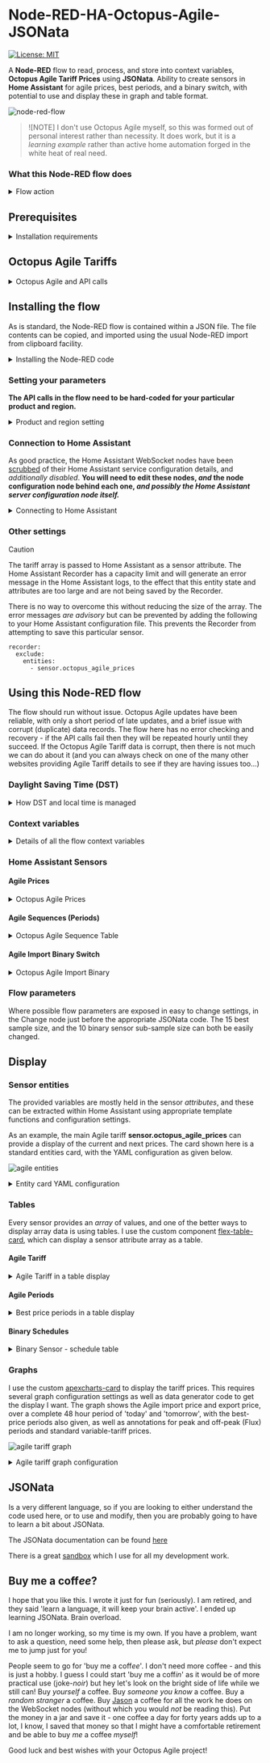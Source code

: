 # Node-RED-HA-Octopus-Agile-JSONata

[![License: MIT](https://img.shields.io/github/license/oatybiscuit/node-red-ha-octopus-agile-jsonata)](LICENSE.md)

A **Node-RED** flow to read, process, and store into context variables, **Octopus Agile Tariff Prices** 
using **JSONata**. Ability to create sensors in **Home Assistant** for agile prices, best periods, and a binary switch, with potential to use and display these in graph and table format.

![node-red-flow](/images/NodeRedFlow20240201.png)

>![NOTE]
> I don't use Octopus Agile myself, so this was formed out of personal interest rather than necessity. It does work, but it is a *learning example* rather than active home automation forged in the white heat of real need.

### What this Node-RED flow does

<details>
<summary> Flow action </summary>

This flow will trigger once every day to:

- Read Octopus agile _import_ and also agile _export_ tariffs for the most recent 48 hours (96 records)
  - merge both import and export tariffs into one array
  - save this tariff array to flow context
  - provide an HA sensor with the current and next prices, updated every half hour
  - provide the full tariff array in a sensor attribute

- Process the tariff array to obtain the *best price periods* for tomorrow
  - save 15 of the best price records into flow context
  - combine consecutive periods to obtain *blocks* of best prices
  - save the best contiguous blocks into context
  - provide an HA sensor with the best price blocks for the day

- Setup and run a binary sensor (switch) for the *import* tariff
  - using the best 10 price periods, regardless of when they occur
  - turn on and off by schedule, with persistent memory and restart recovery

</details>

## Prerequisites

<details>
<summary> Installation requirements </summary>

This is a **Node-RED** flow, written to run in Node-RED alongside Home Assistant. You will need:
- **Node-RED**, ideally running as a [Home Assistant add-on](https://github.com/hassio-addons/addon-node-red#readme)
- The API call _references_ for your own or chosen Agile tariff and pricing area
- The [WebSocket nodes](https://github.com/zachowj/node-red-contrib-home-assistant-websocket) installed and their HA server configuration working correctly
- Additional palette nodes for the scheduler - [cron-plus](https://flows.nodered.org/node/node-red-contrib-cron-plus)

> [!NOTE]  
> If you are not comfortable running Node-RED then please do not attempt to use this code!

> [!WARNING]
> This code uses JSONata throughout rather than function nodes and JavaScript. JSONata is a declarative-functional language. This may require more time and effort to understand, modify and debug the code *should you wish to make changes*.

</details>

## Octopus Agile Tariffs

<details>
<summary> Octopus Agile and API calls </summary>

**Octopus Energy UK** provide API calls to access tariff information. These product calls are open and do not need any authorization. The calls do require a valid product reference, and the correct area code.

You can find out more about [Octopus Energy API Documentation - Agile](https://developer.octopus.energy/docs/api/#agile-octopus) in their documentation.

The API call I am currently using is:

 `https://api.octopus.energy/v1/products/AGILE-22-08-31/electricity-tariffs/E-1R-AGILE-22-08-31-L/standard-unit-rates/?page_size=96`


The key elements in this are the tariff name **AGILE-22-08-31** which is the most recent offering. Other Agile tariff products are available. The **L** is for *my* region (South-West) here in the UK. The [regions are explained in detail here](https://www.energy-stats.uk/dno-region-codes-explained/)!

Every day, reliably around 16:00 local time, Octopus publish the next set of records by adding to the end of the tariff file. The records are for each 30 minute period, starting at the hour and the half-hour. Thus the file grows by 48 records every day. Tariffs are published using UTC time only. They are priced on the European market, so issued from CET midnight, and therefore run from 23:00 today to 23:00 tomorrow UK time. For the sake of my sanity, each daily set will be called 'today' and 'tomorrow', with the 'tomorrow' set including the two records 23:00-23:30 and 23:30-00:00 from today.

> [!TIP]
> The flow maintains only the most recently published 96 records - hence this should always be the full set of 'yesterday' and 'today' up to around 16:00, and the full set for 'today' and 'tomorrow' after 16:00.

### Daily and half-hourly updates

Every half hour (on the hour and at 30 minutes past) the current tariff price will be fetched from the context tariff array and presented in the Home Assistant sensor. The flow will count the *remaining* records in the array at each update, and when less than 10 will initiate new API calls. Where tariff updates are delayed, this means that the flow will continue regularly until a successful read occurs.

At each daily update, the set of best price periods, contiguous best periods, and the next binary sensor schedules are re-calculated. Although these new calculations will be for the *next* day, any pending existing periods and binary schedules will be retained.

</details>

## Installing the flow

As is standard, the Node-RED flow is contained within a JSON file. The file contents can be copied, and imported using the usual Node-RED import from clipboard facility.

<details>
<summary> Installing the Node-RED code </summary>

> [!TIP]
> If you are updating from an earlier version, then please disable all the flow entity sensor nodes and their corresponding sensor configuration nodes first! This 'shuts down' the old flow and reduces the risk of potential conflict! You may well see warning messages that you are importing nodes that already exist!

> To *fully* avoid potential issues with an update, it can be worth taking a full backup of your existing flow, disabling the sensor and sensor-configuration nodes, redeploying and restarting Home Assistant and Node-RED, so as to remove the existing entity registrations in Home Assistant first. Then deleting the existing flow entirely before import, so as to prevent duplication of the sensor or configuration nodes with the problems this can generate.

- Copy the Node-RED flow (see the release file). In Node-RED go to the hamburger menu, select ‘import’, paste the flow, and import.

- Deploy and test that the API calls work by manually triggering the Inject node and checking that the context is updated with saved variables.
- Add any missing nodes to your palette. You will need [node-red-contrib-cron-plus](https://flows.nodered.org/node/node-red-contrib-cron-plus) to run the binary sensor schedules.

</details>

### Setting your parameters

**The API calls in the flow need to be hard-coded for your particular product and region.**

<details>
<summary> Product and region setting </summary>

If you are using Octopus Agile, then you can obtain your product code and region from your current account. If, like me, you are using this for interest only, then you need to search the Octopus Agile products for something that suits, and check your region using the link above. Make the necessary changes and test that the flow works by using the Inject node, and looking at the flow context variables. A working flow will produce an *OctAgileTariff* variable in flow context containing a 96-record array.

</details>

### Connection to Home Assistant

As good practice, the Home Assistant WebSocket nodes have been [scrubbed](https://zachowj.github.io/node-red-contrib-home-assistant-websocket/scrubber/) of their Home Assistant service configuration details, and *additionally disabled*. **You will need to edit these nodes, *and* the node configuration node behind each one, *and possibly the Home Assistant server configuration node itself.***

<details>
<summary> Connecting to Home Assistant </summary>

- If you are not already running a working connection with Home Assistant, make sure that you have installed the WebSocket nodes in the Node-RED palette, the [Node-RED companion integration](https://github.com/zachowj/hass-node-red) in Home Assistant, and you have correctly configured the *Home Assistant server configuration node*.
  - You should already be able to see a global context variable in Node-RED called `homeassistant` which contains a copy of the Home Assistant state.

In full detail:

- double click each Home Assistant Sensor node in turn to edit
  - enable the node (option bottom left)
  - click the edit pencil next to the *Entity config* entry to edit the ha-entity-config node
  - enable the ha-entity-config node (option bottom left)
  - check the *Server* entry - this should be HomeAssistant or similar
    - if you *do not* have a working HomeAssistant server, use the *Add new server...* option and set up the server
    - if you do have a working HomeAssistant server, ensure this is correctly selected in the *Server* entry field
  - update the *server* node, the *ha-entity-config* node, and finally save the *sensor* node and redeploy the flow

> [!IMPORTANT]  
> As a *minimum*, you will need to edit the sensor configuration nodes, at least to update and redeploy, in order to reconnect these configuration nodes with *your* default homeassistant server.

![configuration-setup](/images/configsetup.png)

</details>

### Other settings

> [!CAUTION]
> The tariff array is passed to Home Assistant as a sensor attribute. The Home Assistant Recorder has a capacity limit and will generate an error message in the Home Assistant logs, to the effect that this entity state and attributes are too large and are not being saved by the Recorder.

There is no way to overcome this without reducing the size of the array. The error messages *are advisory* but can be prevented by adding the following to your Home Assistant configuration file. This prevents the Recorder from attempting to save this particular sensor.

```
recorder:
  exclude:
    entities:
      - sensor.octopus_agile_prices
```

## Using this Node-RED flow

The flow should run without issue. Octopus Agile updates have been reliable, with only a short period of late updates, and a brief issue with corrupt (duplicate) data records. The flow here has no error checking and recovery - if the API calls fail then they will be repeated hourly until they succeed. If the Octopus Agile Tariff data is corrupt, then there is not much we can do about it (and you can always check on one of the many other websites providing Agile Tariff details to see if they are having issues too...)

### Daylight Saving Time (DST)

<details>
<summary> How DST and local time is managed </summary>

Octopus provide all Agile tariffs with times based on UTC. For the UK this is the same as GMT in the winter, but local time becomes BST or UTC +1 in the summer. Ideally device switching should operate using UTC throughout so as to avoid DST change issues, however to facilitate 'local time' for display and control, the flow creates a DST change-over record in context, and uses this to add local time to each record.

Daylight Saving Time (DST) is calculated using the European / UK rule of 01:00 UTC on the last Sunday in March and in October. This information is held in context, refreshed for each new year, and updated on every API update.

> [!CAUTION]
> DST changes and using 'local time' rather than UTC can give rise to timing issues. Whilst this flow provides UTC, local time, and DST change information, and has been successfully tested over BST to GMT transition, care should be taken when using local time rather than UTC, and when dealing with periods that span over DST time changes.

</details>

### Context variables

<details>
<summary> Details of all the flow context variables </summary>

#### OctDST

Holds sufficient information to be able to determine the current timezone setting and the next change, with fields for:

- the current year
- last update timestamp and Unix ms
- DST start and stop, as timestamps and Unix ms
- current DST offset as ms
- midpoint between DST on and off
- current timezone as "GMT" or "BST"
- DST on, DST changing shortly, and direction of change Boolean flags
- timezone changing from and to ("GMT"/"BST")

This is created on first update, recreated each new year, and updated on every API call.

#### OctAgileTariff

Holds an *array* of **96 periods**, each period being an *object* with fields for:

- period from and to timestamps in UTC
- import price (inc VAT)
- export price (inc VAT)
- separate fields for date and times
- local date and times
- DST changing flag
- ISO format from and to timestamps

This array is updated on successful API update, and 'tomorrow' will *in effect* replace 'yesterday'.

#### OctAgileBest

Holds an *object* for **import** and **export**, each being an array of the best 15 periods. Each period is an *object* with fields for:

- period from and upto timestamps in UTC
- separate date and time strings
- date, from and to times in local time
- DST changing flag
- ISO from and to timestamps
- tariff (inc VAT)
- year-month-day reference
- period index, concurrency links, and position

This array will hold *both* the best periods for 'yesterday' and 'today', and is updated to hold those for 'today' and 'tomorrow' on successful API update. The year-month-day field is a reference to the effective date of each tariff day, and can be used to differentiate between the periods belonging to either day.

The period position will be 'only' for single isolated periods, and 'start', then 'middle' for more than two in a row, and finally 'end' for any period groups that are concurrent within the 15 saved.

#### OctAgilePeriod

Holds an object with arrays for import, export, and both with the best concurrent periods, and fields for 'today' and 'tomorrow'.

The best 15 sampled periods are grouped to provide just consecutive time-blocks, thereby reducing the number of on-off switching required. Each block contains:

- mode (import / export)
- original best period sample size
- year-month-day reference to distinguish day-sets
- sequence of the block in each day
- range, showing the original sample from-to index
- from start and upto end timestamps in UTC
- separate date, time from and time to
- local time from and to
- ISO format local time from and to
- count of periods in the contiguous block
- duration in minutes
- average price value for the block
- DST changing flag (if start and end times are in different timezones due to DST)

#### OctAgileInBin

At each API update, a reduced selection of 10 of the 15 best periods are taken from the import best periods array and used 'as is' without blocking.

This reduced array is checked for concurrent periods, and a set of on and off time schedules are created. For a selection of 10 half-hour periods, this will provide the lowest import cost for five hours during a set tariff 'day'.

The scheduling is carried out using a cron-plus node, which is given the necessary dynamic schedules, created at each API update. Dynamic schedules are held until used, so schedules from 'yesterday' can still remain when the new schedules for 'tomorrow' are added.

At API update, a status command request is used to read out the retained schedule table, and this is stored into the OctAgileInBin context variable. It is read back when each schedule event is triggered, so as to be able to add the full schedule array back into a Binary Sensor attribute variable.

The array objects contain cron-plus scheduling configuration and status data, which is of little practical use. However the important full schedule array can be extracted from the array config.payload field.

</details>

### Home Assistant Sensors

#### Agile Prices

<details>
<summary> Octopus Agile Prices </summary>

The *state value* is the UTC timestamp string for the current agile period start time.

Attribute fields hold:

- a reduced copy of the 96 entry tariff array
- values for import and for export prices for the current period
- values for import and for export prices for the next period
- a count of the number of forward periods remaining in the tariff array

This sensor is updated every half-hour.

Some fields in the array object have been deleted before passing to the sensor. This is to reduce the overall size of the attribute array. The deleted fields can be modified by adding or removing field names from the transformation-delete operation in the 'Value Now' Change node if required.

</details>

#### Agile Sequences (Periods)

<details>
<summary> Octopus Agile Sequence Table </summary>

The *state value* is the count of both import and export blocks for 'tomorrow'.

Attribute fields hold:

- an array of the *export* periods (for both 'today' and 'tomorrow')
- an array of the *import* periods (as above)
- an array containing *both* import and export periods (as above)
- the bid-offer spread value, as the difference between the lowest import period average price 'tomorrow' and the highest export period average price 'tomorrow'
- the year-month-date reference for 'today' and for 'tomorrow'

This sensor is updated only when the API calls update the tariff array, which should be once per day. Note that, since the sequence array can continue to hold future periods for 'today' as well as 'tomorrow' after update, the state value count applies *only* to the most recent day.

</details>

#### Agile Import Binary Switch

<details>
<summary> Octopus Agile Import Binary </summary>

The *state value* is a binary `true` or `false` and is switched according to a schedule of 'on' and 'off' times from the best 10 import periods for each day.

This sensor is updated at each schedule 'on' or 'off' trigger time, and *also* at each API update, as well as at Node-RED or flow restarts and deployments.

Attribute fields will hold:

- the event reference "20240203-1/2=ON" combining the year-month-day with the event/sequence total and the switch action
- time on and time off as UTC timestamps
- duration in minutes
- average price over the period
- array of stored binary schedules

The *event* attribute fields are only set for each *schedule* trigger. These values will be the same for both the "ON" and "OFF" event triggers.

The *array* attribute field is set for any Node-RED restart, flow update, or schedule trigger, and will contain all of the current dynamic schedules held in the cron-plus node.

> [!NOTE]  
> The cron-plus node is set for *persistent* dynamic schedules, so these are saved to file and recovered after a Node-RED restart. The dynamic schedules are normally only updated *once* each day when the API call updates. At this point, used and expired schedules are first deleted from the node, then the newly created schedules for the *next* day are added, then the schedule array is read and saved to context. At any *schedule trigger*, the saved schedule array is read back from context for the sensor attribute. The sensor array may therefore contain a mix of expired, current, and future schedules.

> [!WARNING]
> The code will attempt to recover an 'in-flight' schedule when *restarting* the flow for any reason. If the most recently used and expired schedule was for an "ON" event, **then this will be re-issued and the sensor turned on**. If the expired schedules have been removed, but the *next pending* schedule is for "OFF" with a *currently active time period*, then an "ON" schedule will be regenerated and **used to turn the sensor on for the remainder of the current schedule period**.

</details>

### Flow parameters

Where possible flow parameters are exposed in easy to change settings, in the Change node just before the appropriate JSONata code. The 15 best sample size, and the 10 binary sensor sub-sample size can both be easily changed.


## Display

### Sensor entities

The provided variables are mostly held in the sensor *attributes*, and these can be extracted within Home Assistant using appropriate template functions and configuration settings.

As an example, the main Agile tariff **sensor.octopus_agile_prices** can provide a display of the current and next prices. The card shown here is a standard entities card, with the YAML configuration as given below.

![agile entities](/images/agile_entities.png)

<details>
<summary> Entity card YAML configuration </summary>

```
type: entities
entities:
  - entity: sensor.octopus_agile_prices
    name: Time period
    secondary_info: last-updated
    icon: mdi:av-timer
  - type: attribute
    entity: sensor.octopus_agile_prices
    attribute: periods_left
    name: Periods Left in array
  - type: attribute
    entity: sensor.octopus_agile_prices
    attribute: import
    name: Import Price - now
    suffix: p
    icon: mdi:currency-gbp
  - type: attribute
    entity: sensor.octopus_agile_prices
    attribute: import_next
    name: Import Price - next
    suffix: p
    icon: mdi:currency-gbp
  - type: attribute
    entity: sensor.octopus_agile_prices
    attribute: export
    name: Export Price - now
    suffix: p
    icon: mdi:currency-gbp
  - type: attribute
    entity: sensor.octopus_agile_prices
    attribute: export_next
    name: Export Price - next
    suffix: p
    icon: mdi:currency-gbp
  - type: divider
  - type: attribute
    entity: sensor.octopus_agile_sequence_table
    attribute: bid_offer_spread
    name: Best bid-offer
    suffix: p
    icon: mdi:basket
title: Octopus Agile
show_header_toggle: false
state_color: false
```
</details>

### Tables

Every sensor provides an *array* of values, and one of the better ways to display array data is using tables. I use the custom component [flex-table-card](https://github.com/custom-cards/flex-table-card), which can display a sensor attribute array as a table.

#### Agile Tariff

<details>
<summary> Agile Tariff in a table display </summary>

The Agile Tariff array is a good example of what can be shown. This table has been coded to show the timestamp in *local time* (so BST in summer) and to colour-highlight import prices based on a set value, as well as only showing the remaining table going forward from the current active period.

![agile tariff as a table](/images/agile_import_table.png)

The custom flex-table-card requires a configuration to achieve this, provided as shown below. Note the use of a hidden column in order to select only the future periods.

```
type: custom:flex-table-card
strict: true
title: Octopus Agile Rates
entities:
  include: sensor.octopus_agile_prices
columns:
  - data: array
    modify: >-
      (new Date(x.from)).toLocaleString("en-GB", {day:"2-digit", month:"short",
      hour:"2-digit", minute:"2-digit", timeZoneName:"short"})
    name: Start Time (local)
  - data: array
    modify: |-
      let disp=(new Date(x.from) > new Date());
      if (disp) 'yes';
    name: TEST
    hidden: true
  - data: array
    modify: x.export
    name: Export
  - data: array
    modify: |-
      let val=x.import;
      let cr="f0a0a0";
      if   (val<15) cr="a0f0a0";
      else if (val<25) cr="f0f0a0";
      '<div style="background-color: #' + cr + ';">' + val + '</div>';
    name: Import

```

</details>

#### Agile Periods

<details>
<summary> Best price periods in a table display </summary>

Here I display the best-price period sequences from **sensor.octopus_agile_sequence_table**. This table includes both the import and export periods, and now includes the 'today' set as well as 'tomorrow'. The card shows periods that relate to 'today' using `*` and the set from 'yesterday' or 'tomorrow' with `-` and `+` respectively. The 'D' column is driven by the current timestamp, so a set showing `* +` will change to show `- *` over midnight, and then revert to `* +` at the next API call update.

![best price periods table](/images/best_periods_table.png)

The necessary configuration settings are given below.

```
type: custom:flex-table-card
title: Octopus Agile Period
entities:
  include: sensor.octopus_agile_sequence_table
columns:
  - data: both_array
    modify: x.mode.substr(0,3)
    name: Md
  - data: both_array
    modify: |-
      let blk=x.ymd;
      const dt=new Date();
      const yyyy=dt.getFullYear();
      let dd = dt.getDate();
      let mm = dt.getMonth() +1;
      if (mm < 10) mm = '0' + mm;
      if (dd < 10) dd = '0' + dd;
      let test = yyyy + mm + dd;
      if (test==blk) {"*"} else if (test<blk) {"+"} else {"-"};
    name: D
  - data: both_array
    modify: >-
      (new Date(x.from)).toLocaleString("en-GB", {day:"2-digit", month:"short",
      hour:"2-digit", minute:"2-digit", timeZoneName:"short"})
    name: Start
  - data: both_array
    modify: >-
      (new Date(x.upto)).toLocaleString("en-GB", {day:"2-digit", month:"short",
      hour:"2-digit", minute:"2-digit", timeZoneName:"short"})
    name: Stop
  - data: both_array
    modify: x.duration
    name: Mins
  - data: both_array
    modify: x.average
    name: Price (p)

```

</details>

#### Binary Schedules

<details>
<summary> Binary Sensor - schedule table </summary>

![binary schedule table](/images/binary_schedule_table.png)


This table is formed from the cron-plus dynamic schedules, written as an array to context store following the daily API call update, which is then read back into the sensor attribute at each schedule or update trigger. It is therefore an *historic* record of the actual schedules held in the cron-plus node.

This table can hold schedules that have expired (used and not active in the cron-plus node) as well as a record of schedules that have been used (now in the past). To mark this, the table shows blank for cron-plus expired (not active) schedules, a `-` for time-expired schedules, a `>` for a currently active schedule, and `+` for future schedules.

Each schedule in the array record is marked with a full event ID, including the year-month-day and the position within the list for the day. In the example shown, just the `1/4` part is shown.

The configuration code required for this table is given below.

```
type: custom:flex-table-card
title: Octopus Agile Binary Switch Schedule
entities:
  include: binary_sensor.octopus_agile_import_binary
columns:
  - data: array
    modify: x.event.substring(9,12)
    name: Id
  - data: array
    modify: >-
      const don = new Date(x.timeon); const dof = new Date(x.timeoff); const dat
      = new Date(); if (dat>=don && dat<dof) {">"} else if (dat<=don) {"+"} else
      if (x.active) {"-"} else {""};
    name: X
  - data: array
    modify: >-
      (new Date(x.timeon)).toLocaleString("en-GB", {day:"2-digit",
      month:"short", hour:"2-digit", minute:"2-digit", timeZoneName:"short"})
    name: 'On'
  - data: array
    modify: >-
      (new Date(x.timeoff)).toLocaleString("en-GB", {day:"2-digit",
      month:"short", hour:"2-digit", minute:"2-digit", timeZoneName:"short"})
    name: 'Off'
  - data: array
    modify: x.duration
    name: Mins
  - data: array
    modify: if(x.average) {x.average} else {""}
    name: Price (p)

```

</details>

### Graphs

I use the custom [apexcharts-card](https://github.com/RomRider/apexcharts-card) to display the tariff prices. This requires several graph configuration settings as well as data generator code to get the display I want. The graph shows the Agile import price and export price, over a complete 48 hour period of 'today' and 'tomorrow', with the best-price periods also given, as well as annotations for peak and off-peak (Flux) periods and standard variable-tariff prices.

![agile tariff graph](/images/agile_graph.png)

<details>
<summary> Agile tariff graph configuration </summary>
Card settings:

Graph_span is set to 48h, and span to start at the beginning of the day offset by -1h so the graph runs from 23:00 yesterday to 23:00 tomorrow.

Tariff series as step-line, using a data generator. This takes the *attribute.array* and pulls the *from* (timestamp) and *price* (import/export) mapping from the full array to the new time/price array required for the chart. The step-line will plot horizontally from the start (from) of the period data-point to the next data point. At the end of the line, one extra data point is needed to make the last entry run horizontally on to the end of the day. Hence the last `final.push` adding the upto timestamp (of the last period) and the last period price.

On top of the tariff prices are plotted the best-price sequences. This is a little more complex as the data comes from the other sensor, *octopus_agile_sequence_table* and requires a data generator to build an array of all the start-end data points. As this is again a step-line plot, the first data point is at the start of the graph period with value zero, then the next data point is the first sequence-start time and sequence-start average (to give a horizontal from the day start to sequence start, then a vertical at the sequence start). The data plot array therefore begins with [start, 0], then builds [sequence-start, value] and [sequence-end, 0] to give the step-hump for each sequence. The end of the plot finishes at the end of the graph with [end, 0]. For visual clarity, the sequence lower value is plotted at -12, with the graph axis to displayed from -10, thus hiding the connecting horizontal lines.

Additional annotations are added to cover the Octopus Flux periods of 02:00 - 05:00 for 'off peak' and 16:00 - 19:00 for 'peak'. Horizontal annotations add the fixed-tariff prices current for comparison. The graph 'Now' option does not work with annotations (it stops them showing) so extra code is added to self-generate a 'now' line for completeness.

Configuration code is given below:

```
type: custom:apexcharts-card
header:
  show: true
  title: Octopus Agile Prices
show:
  last_updated: true
now:
  show: false
  label: now
graph_span: 48h
span:
  start: day
  offset: '-1h'
series:
  - entity: sensor.octopus_agile_prices
    data_generator: |
      let prices = entity.attributes.array;
      let ends = prices.length-1;
      let final = prices.map((item, index) => {
        return [item.from, item.import];
      });
      final.push([prices[ends].upto, prices[ends].import]);
      return final;
    curve: stepline
    name: Import
    show:
      legend_value: false
      extremas: true
    stroke_width: 2
    color: red
  - entity: sensor.octopus_agile_prices
    data_generator: |
      let prices = entity.attributes.array;
      let ends = prices.length-1;
      let final = prices.map((item, index) => {
        return [item.from, item.export];
      });
      final.push([prices[ends].upto, prices[ends].export]);
      return final;
    curve: stepline
    name: Export
    show:
      legend_value: false
      extremas: true
    stroke_width: 2
    color: green
  - entity: sensor.octopus_agile_sequence_table
    data_generator: |
      let prices = entity.attributes.import_array;
      let final = [];
      let i=0;
      let j=0;
      final[j]=[start, -12];
      j++;
      for (i=0; i<prices.length; i++){
        final[j] = [prices[i].from, prices[i].average];
        final[j+1] = [prices[i].upto, -12];
        j=j+2;
      };
      final[j]=[end, -12];
      return final;
    curve: stepline
    name: Low Import
    stroke_width: 1
    color: purple
    show:
      legend_value: false
  - entity: sensor.octopus_agile_sequence_table
    data_generator: |
      let prices = entity.attributes.export_array;
      let final = [];
      let i=0;
      let j=0;
      final[j]=[start, -12];
      j++;
      for (i=0; i<prices.length; i++){
        final[j] = [prices[i].from, prices[i].average];
        final[j+1] = [prices[i].upto, -12];
        j=j+2;
      };
      final[j]=[end, -12];
      return final;
    curve: stepline
    name: High Export
    stroke_width: 1
    color: blue
    show:
      legend_value: false
apex_config:
  annotations:
    yaxis:
      - 'y': 15
        borderColor: green
        label:
          text: EX
          borderWidth: 0
          style:
            background: '#0000'
      - 'y': 28.12
        borderColor: red
        label:
          text: IN
          borderWidth: 0
          style:
            background: '#0000'
    xaxis:
      - x: EVAL:new Date().setHours(16,0,0)
        x2: EVAL:new Date().setHours(19,0,0)
        fillColor: '#FEB019'
        label:
          text: Peak
          borderWidth: 0
          style:
            background: '#0000'
      - x: EVAL:new Date().setHours(2,0,0)
        x2: EVAL:new Date().setHours(5,0,0)
        fillColor: '#B3F7CA'
        label:
          text: Cheap
          borderWidth: 0
          style:
            background: '#0000'
      - x: EVAL:new Date(Date.now()+86400000).setHours(16,0,0)
        x2: EVAL:new Date(Date.now()+86400000).setHours(19,0,0)
        fillColor: '#FEB019'
        label:
          text: Peak
          borderWidth: 0
          style:
            background: '#0000'
      - x: EVAL:new Date(Date.now()+86400000).setHours(2,0,0)
        x2: EVAL:new Date(Date.now()+86400000).setHours(5,0,0)
        fillColor: '#B3F7CA'
        label:
          text: Cheap
          borderWidth: 0
          style:
            background: '#0000'
      - x: EVAL:Math.floor(Date.now()/1800000)*1800000
        label:
          text: Now
          position: bottom
          borderWidth: 1
yaxis:
  - min: -10

```

</details>

## JSONata

Is a very different language, so if you are looking to either understand the code used here, or to use and modify, then you are probably going to have to learn a bit about JSONata.

The JSONata documentation can be found [here](https://docs.jsonata.org/overview.html)

There is a great [sandbox](https://try.jsonata.org/) which I use for all my development work.



## Buy me a coff*ee*?

I hope that you like this. I wrote it just for fun (seriously). I am retired, and they said 'learn a language, it will keep your brain active'. I ended up learning JSONata. Brain overload.

I am no longer working, so my time is my own. If you have a problem, want to ask a question, need some help, then please ask, but *please* don't expect me to jump just for you!

People seem to go for 'buy me a coff*ee*'. I don't need more coffee - and this is just a hobby. I guess I could start 'buy me a coff*in*' as it would be of more practical use (joke-*noir*) but hey let's look on the bright side of life while we still can! Buy *yourself* a coffee. Buy *someone you know* a coffee. Buy a *random stranger* a coffee. Buy [Jason](https://github.com/zachowj) a coffee for all the work he does on the WebSocket nodes (without which you would *not* be reading this). Put the money in a jar and save it - one coffee a day for forty years adds up to a lot, I know, I saved that money so that I might have a comfortable retirement and be able to buy *me* a coffee *myself*!

Good luck and best wishes with your Octopus Agile project!
